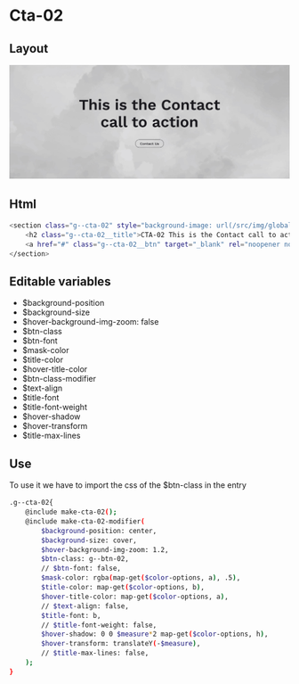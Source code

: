 # Cta-02

## Layout

![alt text][cta-02]

[cta-02]: /src/img/global-components/cta/cta-02.jpg

## Html

```sh
<section class="g--cta-02" style="background-image: url(/src/img/global-components/card/card-bg-placeholder.jpg);">
    <h2 class="g--cta-02__title">CTA-02 This is the Contact call to action</h2>
    <a href="#" class="g--cta-02__btn" target="_blank" rel="noopener noreferrer">Contact Us</a>
</section>
```

## Editable variables

- $background-position
- $background-size
- $hover-background-img-zoom: false
- $btn-class
- $btn-font
- $mask-color
- $title-color
- $hover-title-color
- $btn-class-modifier
- $text-align
- $title-font
- $title-font-weight
- $hover-shadow
- $hover-transform
- $title-max-lines

## Use

To use it we have to import the css of the $btn-class in the entry

```sh
.g--cta-02{
    @include make-cta-02();
    @include make-cta-02-modifier(
        $background-position: center,
        $background-size: cover,
        $hover-background-img-zoom: 1.2,
        $btn-class: g--btn-02,
        // $btn-font: false,
        $mask-color: rgba(map-get($color-options, a), .5),
        $title-color: map-get($color-options, b),
        $hover-title-color: map-get($color-options, a),
        // $text-align: false,
        $title-font: b,
        // $title-font-weight: false,
        $hover-shadow: 0 0 $measure*2 map-get($color-options, h),
        $hover-transform: translateY(-$measure),
        // $title-max-lines: false,
    );
}
```
